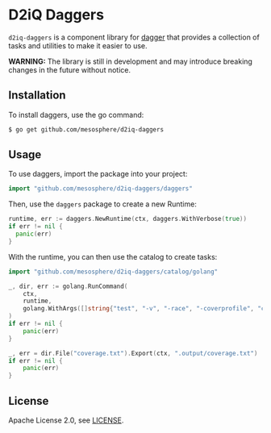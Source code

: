 # D2iQ Daggers

`d2iq-daggers` is a component library for [dagger](https://github.com/dagger/dagger) that provides a collection of tasks and
utilities to make it easier to use.

**WARNING:** The library is still in development and may introduce breaking changes in the future without notice.

## Installation

To install daggers, use the go command:

```bash
$ go get github.com/mesosphere/d2iq-daggers
```

## Usage

To use daggers, import the package into your project:

```go
import "github.com/mesosphere/d2iq-daggers/daggers"
```

Then, use the `daggers` package to create a new Runtime:

```go
runtime, err := daggers.NewRuntime(ctx, daggers.WithVerbose(true))
if err != nil {
  panic(err)
}
```

With the runtime, you can then use the catalog to create tasks:

```go
import "github.com/mesosphere/d2iq-daggers/catalog/golang"
```

```go
_, dir, err := golang.RunCommand(
    ctx,
    runtime,
    golang.WithArgs([]string{"test", "-v", "-race", "-coverprofile", "coverage.txt", "-covermode", "atomic", "./..."}),
)
if err != nil {
    panic(err)
}

_, err = dir.File("coverage.txt").Export(ctx, ".output/coverage.txt")
if err != nil {
    panic(err)
}
```

## License

Apache License 2.0, see [LICENSE](LICENSE).
